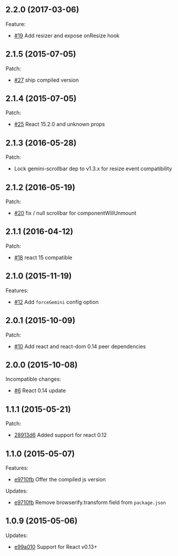 ## 2.2.0 (2017-03-06)

Feature:

- [#19](../../pull/19) Add resizer and expose onResize hook

## 2.1.5 (2015-07-05)

Patch:

- [#27](../../pull/27) ship compiled version

## 2.1.4 (2015-07-05)

Patch:

- [#25](../../issues/25) React 15.2.0 and unknown props

## 2.1.3 (2016-05-28)

Patch:

- Lock gemini-scrollbar dep to v1.3.x for resize event compatibility

## 2.1.2 (2016-05-19)

Patch:

- [#20](../../pull/20) fix / null scrollbar for componentWillUnmount

## 2.1.1 (2016-04-12)

Patch:

- [#18](../../pull/18) react 15 compatible

## 2.1.0 (2015-11-19)

Features:

- [#12](../../pull/12) Add `forceGemini` config option

## 2.0.1 (2015-10-09)

Patch:

- [#10](../../pull/10) Add react and react-dom 0.14 peer dependencies

## 2.0.0 (2015-10-08)

Incompatible changes:

- [#6](../../pull/6) React 0.14 update

## 1.1.1 (2015-05-21)

Patch:

- [28913d6](../../commit/28913d6) Added support for react 0.12

## 1.1.0 (2015-05-07)

Features:

- [e9710fb](../../commit/e9710fb) Offer the compiled js version

Updates:

- [e9710fb](../../commit/e9710fb) Remove browserify.transform field from `package.json`


## 1.0.9 (2015-05-06)

Updates:

- [e99a010](../../commit/e99a010) Support for React v0.13+
